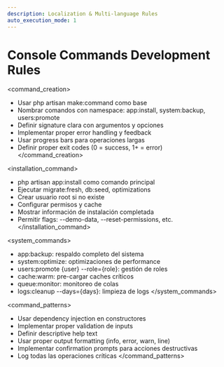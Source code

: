 ```yaml
---
description: Localization & Multi-language Rules
auto_execution_mode: 1
---
```


# Console Commands Development Rules

<command_creation>

- Usar php artisan make:command como base
- Nombrar comandos con namespace: app:install, system:backup, users:promote
- Definir signature clara con argumentos y opciones
- Implementar proper error handling y feedback
- Usar progress bars para operaciones largas
- Definir proper exit codes (0 = success, 1+ = error)
  </command_creation>

<installation_command>

- php artisan app:install como comando principal
- Ejecutar migrate:fresh, db:seed, optimizations
- Crear usuario root si no existe
- Configurar permisos y cache
- Mostrar información de instalación completada
- Permitir flags: --demo-data, --reset-permissions, etc.
  </installation_command>

<system_commands>

- app:backup: respaldo completo del sistema
- system:optimize: optimizaciones de performance
- users:promote {user} --role={role}: gestión de roles
- cache:warm: pre-cargar caches críticos
- queue:monitor: monitoreo de colas
- logs:cleanup --days={days}: limpieza de logs
  </system_commands>

<command_patterns>

- Usar dependency injection en constructores
- Implementar proper validation de inputs
- Definir descriptive help text
- Usar proper output formatting (info, error, warn, line)
- Implementar confirmation prompts para acciones destructivas
- Log todas las operaciones críticas
  </command_patterns>
